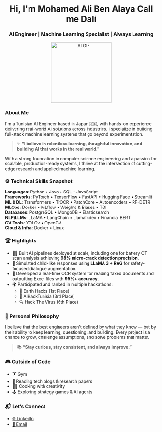 <h1 align="center">Hi, I'm Mohamed Ali Ben Alaya Call me Dali </h1>
<h3 align="center">AI Engineer | Machine Learning Specialist | Always Learning</h3>

<p align="center">
  <img src="https://media.giphy.com/media/2IudUHdI075HL02Pkk/giphy.gif" width="200" alt="AI GIF"/>
</p>


###  About Me

I'm a Tunisian AI Engineer based in Japan 🇯🇵, with hands-on experience delivering real-world AI solutions across industries. I specialize in building full-stack machine learning systems that go beyond experimentation.

> ✨ **"I believe in relentless learning, thoughtful innovation, and building AI that works in the real world."**

With a strong foundation in computer science engineering and a passion for scalable, production-ready systems, I thrive at the intersection of cutting-edge research and applied machine learning.

### ⚙️ Technical Skills Snapshot

**Languages**: Python • Java • SQL • JavaScript  
**Frameworks**: PyTorch • TensorFlow • FastAPI • Hugging Face • Streamlit  
**ML & DL**: Transformers • TrOCR • PatchCore • Autoencoders • RF-DETR  
**MLOps**: Docker • MLflow • Weights & Biases • TGI  
**Databases**: PostgreSQL • MongoDB • Elasticsearch  
**NLP/LLMs**: LLaMA • LangChain • LlamaIndex • Financial BERT  
**CV Tools**: YOLOv • OpenCV  
**Cloud & Infra**: Docker • Linux  


### 🏆 Highlights

- 👨‍💻 Built AI pipelines deployed at scale, including one for battery CT scan analysis achieving **98% micro-crack detection precision**.
- 🧠 Simulated child-like responses using **LLaMA 3 + RAG** for safety-focused dialogue augmentation.
- 📄 Developed a real-time OCR system for reading faxed documents and outputting Excel files with **95%+ accuracy**.
- 🌍 Participated and ranked in multiple hackathons:  
  - 🥇 Earth Hacks (1st Place)  
  - 🥉 AIHackTunisia (3rd Place)  
  - 🔍 Hack The Virus (6th Place)


### 🎯 Personal Philosophy

I believe that the best engineers aren't defined by what they know — but by their ability to keep learning, questioning, and building. Every project is a chance to grow, challenge assumptions, and solve problems that matter.

> 📚 **“Stay curious, stay consistent, and always improve.”**



### 🎮 Outside of Code

- 🏋️ Gym 
- 📖 Reading tech blogs & research papers  
- 🧑‍🍳 Cooking with creativity  
- 🕹️ Exploring strategy games & AI agents  



### 📬 Let’s Connect

- [🌐 LinkedIn](https://www.linkedin.com/in/mohamedali-benalaya/)
- [📧 Email](mailto:benalaya.medalidata@gmail.com)

